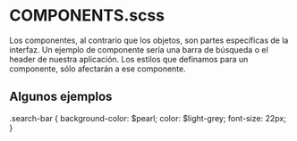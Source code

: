 # COMPONENTS.scss

Los componentes, al contrario que los objetos, son partes específicas de la interfaz. Un ejemplo de componente sería una barra de búsqueda o el header de nuestra aplicación. Los estilos que definamos para un componente, sólo afectarán a ese componente.

## Algunos ejemplos

.search-bar {
background-color: $pearl;
color: $light-grey;
font-size: 22px;
}
